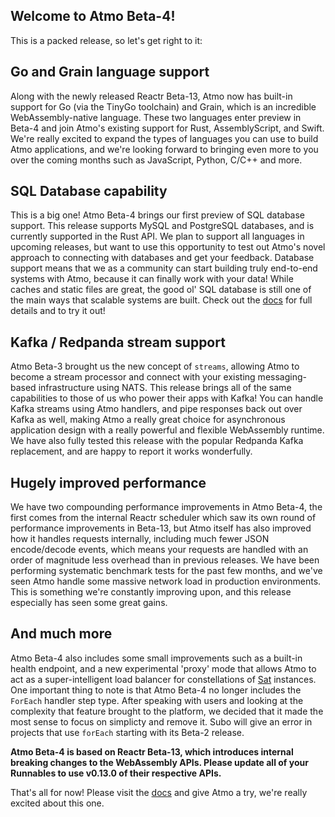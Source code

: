 ## Welcome to Atmo Beta-4!
This is a packed release, so let's get right to it:

## Go and Grain language support
Along with the newly released Reactr Beta-13, Atmo now has built-in support for Go (via the TinyGo toolchain) and Grain, which is an incredible WebAssembly-native language. These two languages enter preview in Beta-4 and join Atmo's existing support for Rust, AssemblyScript, and Swift. We're really excited to expand the types of languages you can use to build Atmo applications, and we're looking forward to bringing even more to you over the coming months such as JavaScript, Python, C/C++ and more.

## SQL Database capability
This is a big one! Atmo Beta-4 brings our first preview of SQL database support. This release supports MySQL and PostgreSQL databases, and is currently supported in the Rust API. We plan to support all languages in upcoming releases, but want to use this opportunity to test out Atmo's novel approach to connecting with databases and get your feedback. Database support means that we as a community can start building truly end-to-end systems with Atmo, because it can finally work with your data! While caches and static files are great, the good ol' SQL database is still one of the main ways that scalable systems are built. Check out the [docs](https://atmo.suborbital.dev) for full details and to try it out!

## Kafka / Redpanda stream support
Atmo Beta-3 brought us the new concept of `streams`, allowing Atmo to become a stream processor and connect with your existing messaging-based infrastructure using NATS. This release brings all of the same capabilities to those of us who power their apps with Kafka! You can handle Kafka streams using Atmo handlers, and pipe responses back out over Kafka as well, making Atmo a really great choice for asynchronous application design with a really powerful and flexible WebAssembly runtime. We have also fully tested this release with the popular Redpanda Kafka replacement, and are happy to report it works wonderfully.

## Hugely improved performance
We have two compounding performance improvements in Atmo Beta-4, the first comes from the internal Reactr scheduler which saw its own round of performance improvements in Beta-13, but Atmo itself has also improved how it handles requests internally, including much fewer JSON encode/decode events, which means your requests are handled with an order of magnitude less overhead than in previous releases. We have been performing systematic benchmark tests for the past few months, and we've seen Atmo handle some massive network load in production environments. This is something we're constantly improving upon, and this release especially has seen some great gains.

## And much more
Atmo Beta-4 also includes some small improvements such as a built-in health endpoint, and a new experimental 'proxy' mode that allows Atmo to act as a super-intelligent load balancer for constellations of [Sat](https://github.com/suborbital/e2core/sat) instances. One important thing to note is that Atmo Beta-4 no longer includes the `ForEach` handler step type. After speaking with users and looking at the complexity that feature brought to the platform, we decided that it made the most sense to focus on simplicty and remove it. Subo will give an error in projects that use `forEach` starting with its Beta-2 release.

**Atmo Beta-4 is based on Reactr Beta-13, which introduces internal breaking changes to the WebAssembly APIs. Please update all of your Runnables to use v0.13.0 of their respective APIs.**

That's all for now! Please visit the [docs](https://atmo.suborbital.dev) and give Atmo a try, we're really excited about this one.